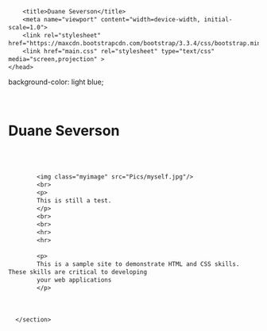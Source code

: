 <html lang="en">
    <head>
        <meta charset="UTF-8">

        <title>Duane Severson</title>
        <meta name="viewport" content="width=device-width, initial-scale=1.0">
        <link rel="stylesheet" href="https://maxcdn.bootstrapcdn.com/bootstrap/3.3.4/css/bootstrap.min.css">
        <link href="main.css" rel="stylesheet" type="text/css" media="screen,projection" >
    </head>
<body>
background-color: light blue;
<div id="background">
</div>

<br>
<br>

<h1>Duane Severson</h1>

<br>
<br>
  <div id="wrapper">
      <section>

            <img class="myimage" src="Pics/myself.jpg"/>
            <br>
            <p>
            This is still a test.
            </p>
            <br>
            <br>
            <hr>
            <hr>

            <p>
            This is a sample site to demonstrate HTML and CSS skills. These skills are critical to developing
            your web applications
            </p>



      </section>
  </div>






</body>
</html>